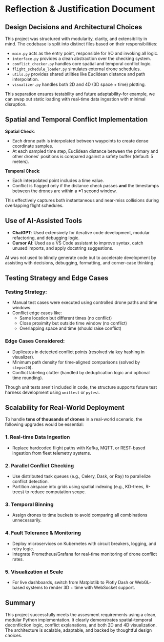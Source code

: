 # Reflection & Justification Document

## Design Decisions and Architectural Choices

This project was structured with modularity, clarity, and extensibility in mind. The codebase is split into distinct files based on their responsibilities:

- `main.py` acts as the entry point, responsible for I/O and invoking all logic.
- `interface.py` provides a clean abstraction over the checking system.
- `conflict_checker.py` handles core spatial and temporal conflict logic.
- `flight_schedule_loader.py` simulates external drone schedules.
- `utils.py` provides shared utilities like Euclidean distance and path interpolation.
- `visualizer.py` handles both 2D and 4D (3D space + time) plotting.

This separation ensures testability and future adaptability-for example, we can swap out static loading with real-time data ingestion with minimal disruption.

## Spatial and Temporal Conflict Implementation

**Spatial Check**:
- Each drone path is interpolated between waypoints to create dense coordinate samples.
- At each sampled time step, Euclidean distance between the primary and other drones' positions is compared against a safety buffer (default: 5 meters).

**Temporal Check**:
- Each interpolated point includes a time value.
- Conflict is flagged only if the distance check passes **and** the timestamps between the drones are within a ±1 second window.

This effectively captures both instantaneous and near-miss collisions during overlapping flight schedules.

## Use of AI-Assisted Tools

- **ChatGPT**: Used extensively for iterative code development, modular refactoring, and debugging logic.
- **Cursor AI**: Used as a VS Code assistant to improve syntax, catch unused imports, and apply docstring suggestions.

AI was not used to blindly generate code but to accelerate development by assisting with decisions, debugging, formatting, and corner-case thinking.

## Testing Strategy and Edge Cases

### Testing Strategy:
- Manual test cases were executed using controlled drone paths and time windows.
- Conflict edge cases like:
  - Same location but different times (no conflict)
  - Close proximity but outside time window (no conflict)
  - Overlapping space and time (should raise conflict)

### Edge Cases Considered:
- Duplicates in detected conflict points (resolved via key hashing in visualizer).
- Minimum path density for time-aligned comparisons (solved by `steps=20`).
- Conflict labeling clutter (handled by deduplication logic and optional time rounding).

Though unit tests aren't included in code, the structure supports future test harness development using `unittest` or `pytest`.

## Scalability for Real-World Deployment

To handle **tens of thousands of drones** in a real-world scenario, the following upgrades would be essential:

### 1. Real-time Data Ingestion
- Replace hardcoded flight paths with Kafka, MQTT, or REST-based ingestion from fleet telemetry systems.

### 2. Parallel Conflict Checking
- Use distributed task queues (e.g., Celery, Dask, or Ray) to parallelize conflict detection.
- Partition airspace into grids using spatial indexing (e.g., KD-trees, R-trees) to reduce computation scope.

### 3. Temporal Binning
- Assign drones to time buckets to avoid comparing all combinations unnecessarily.

### 4. Fault Tolerance & Monitoring
- Deploy microservices on Kubernetes with circuit breakers, logging, and retry logic.
- Integrate Prometheus/Grafana for real-time monitoring of drone conflict rates.

### 5. Visualization at Scale
- For live dashboards, switch from Matplotlib to Plotly Dash or WebGL-based systems to render 3D + time with WebSocket support.

## Summary

This project successfully meets the assesment requirements using a clean, modular Python implementation. It clearly demonstrates spatial-temporal deconfliction logic, conflict explanations, and both 2D and 4D visualization. The architecture is scalable, adaptable, and backed by thoughtful design choices.